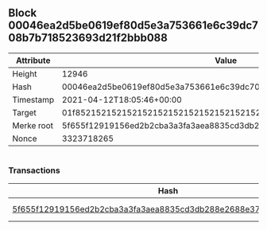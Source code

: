 ## Block 00046ea2d5be0619ef80d5e3a753661e6c39dc708b7b718523693d21f2bbb088

Attribute | Value
--- | ---
Height | 12946
Hash | 00046ea2d5be0619ef80d5e3a753661e6c39dc708b7b718523693d21f2bbb088
Timestamp | 2021-04-12T18:05:46+00:00
Target | 01f8521521521521521521521521521521521521521521521521521521521521
Merke root | 5f655f12919156ed2b2cba3a3fa3aea8835cd3db288e2688e379bb7e35d89aec
Nonce | 3323718265

```

```

### Transactions

Hash | Amount
--- | ---
[5f655f12919156ed2b2cba3a3fa3aea8835cd3db288e2688e379bb7e35d89aec](5f655f12919156ed2b2cba3a3fa3aea8835cd3db288e2688e379bb7e35d89aec.md) | 10.00000000 SKEPTI 
